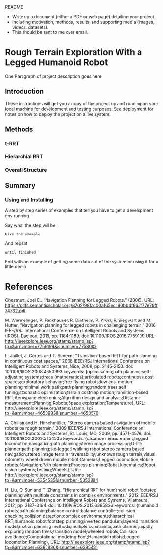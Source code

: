 README

- Write up a document (either a PDF or web page) detailing your project
- including motivation, methods, results, and supporting media (images, videos, datasets).
- This should be sent to me over email.

# Rough Terrain Exploration With a Legged Humanoid Robot

One Paragraph of project description goes here

## Introduction

These instructions will get you a copy of the project up and running on your local machine for development and testing purposes. See deployment for notes on how to deploy the project on a live system.

## Methods

### t-RRT

### Hierarchial RRT

### Overall Structure 

## Summary 


### Using and Installing

A step by step series of examples that tell you have to get a development env running

Say what the step will be

```
Give the example
```

And repeat

```
until finished
```

End with an example of getting some data out of the system or using it for a little demo


# References
Chestnutt, Joel E.. “Navigation Planning for Legged Robots.” (2006).
URL: https://pdfs.semanticscholar.org/8762/98fac00a165ecc90bb4f965f77e79ff74732.pdf

M. Wermelinger, P. Fankhauser, R. Diethelm, P. Krüsi, R. Siegwart and M. Hutter, "Navigation planning for legged robots in challenging terrain," 2016 IEEE/RSJ International Conference on Intelligent Robots and Systems (IROS), Daejeon, 2016, pp. 1184-1189.
doi: 10.1109/IROS.2016.7759199
URL: http://ieeexplore.ieee.org/stamp/stamp.jsp?tp=&arnumber=7759199&isnumber=7758082

L. Jaillet, J. Cortes and T. Simeon, "Transition-based RRT for path planning in continuous cost spaces," 2008 IEEE/RSJ International Conference on Intelligent Robots and Systems, Nice, 2008, pp. 2145-2150.
doi: 10.1109/IROS.2008.4650993
keywords: {optimisation;path planning;self-adjusting systems;trees (mathematics);articulated robots;continuous cost spaces;exploratory behavior;free flying robots;low cost motion planning;minimal work path;path planning;random trees;self tuning;stochastic optimization;terrain costmap motion;transition-based RRT;Aerospace electronics;Algorithm design and analysis;Distance measurement;Planning;Robots;Space exploration;Temperature},
URL: http://ieeexplore.ieee.org/stamp/stamp.jsp?tp=&arnumber=4650993&isnumber=4650570

A. Chilian and H. Hirschmüller, "Stereo camera based navigation of mobile robots on rough terrain," 2009 IEEE/RSJ International Conference on Intelligent Robots and Systems, St. Louis, MO, 2009, pp. 4571-4576.
doi: 10.1109/IROS.2009.5354535
keywords: {distance measurement;legged locomotion;navigation;path planning;stereo image processing;D-lite planner;path planning;six-legged walking robot;stereo camera based navigation;stereo image;terrain traversability;unknown rough terrain;visual odometry;wheel driven mobile robot;Cameras;Legged locomotion;Mobile robots;Navigation;Path planning;Process planning;Robot kinematics;Robot vision systems;Testing;Wheels},
URL: http://ieeexplore.ieee.org/stamp/stamp.jsp?tp=&arnumber=5354535&isnumber=5353884

H. Liu, Q. Sun and T. Zhang, "Hierarchical RRT for humanoid robot footstep planning with multiple constraints in complex environments," 2012 IEEE/RSJ International Conference on Intelligent Robots and Systems, Vilamoura, 2012, pp. 3187-3194.
doi: 10.1109/IROS.2012.6385836
keywords: {humanoid robots;path planning;balance control;balance controller;collision checking;collision detection;complex environments;hierarchical RRT;humanoid robot footstep planning;inverted pendulum;layered transition model;motion planning methods;multiple constraints;path planner;rapidly exploring random trees;transition model;wheeled robots;Collision avoidance;Computational modeling;Foot;Humanoid robots;Legged locomotion;Planning},
URL: http://ieeexplore.ieee.org/stamp/stamp.jsp?tp=&arnumber=6385836&isnumber=6385431

